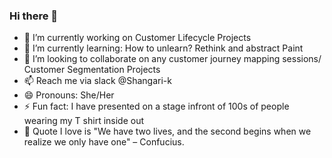 ### Hi there 👋

- 🔭 I’m currently working on Customer Lifecycle Projects 
- 🌱 I’m currently learning: How to unlearn? Rethink and abstract Paint
- 👯 I’m looking to collaborate on any customer journey mapping sessions/ Customer Segmentation Projects
- 📫 Reach me via slack @Shangari-k
- 😄 Pronouns: She/Her
- ⚡ Fun fact: I have presented on a stage infront of 100s of people wearing my T shirt inside out
- 💭 Quote I love is "We have two lives, and the second begins when we realize we only have one" – Confucius.
